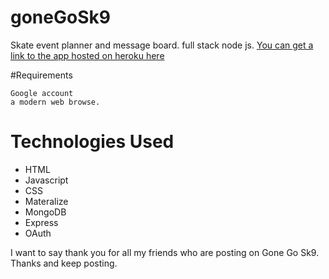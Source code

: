 # goneGoSk9
Skate event planner and message board. full stack node js.
[You can get a link to the app hosted on heroku here](https://gosk9.herokuapp.com)

#Requirements

    Google account
    a modern web browse.

# Technologies Used
* HTML
* Javascript
* CSS
* Materalize
* MongoDB
* Express
* OAuth

I want to say thank you for all my friends who are posting on Gone Go Sk9. Thanks and keep posting.

